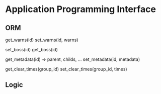 # Application Programming Interface

## ORM

get_warns(id)
set_warns(id, warns)

set_boss(id)
get_boss(id)

get_metadata(id) => parent, childs, ...
set_metadata(id, metadata)

get_clear_times(group_id)
set_clear_times(group_id, times)


## Logic